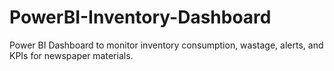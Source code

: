 # PowerBI-Inventory-Dashboard
Power BI Dashboard to monitor inventory consumption, wastage, alerts, and KPIs for newspaper materials.
